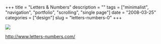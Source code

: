 +++
title = "Letters & Numbers"
description = ""
tags = ["minimalist", "navigation", "portfolio", "scrolling", "single page"]
date = "2008-03-25"
categories = ["design"]
slug = "letters-numbers-0"
+++


 

  <div id="screens-thumbs" class="clearfix">
    <div class="txt-center" id="design-submission"><a href="http://www.letters-numbers.com/"><img id='bluga-thumbnail-782' class='bluga-thumbnail large' src='/media/bluga/
wt47f276aab9b11_0.jpg'/></a></div>  
  </div>   
<p><a href="http://www.letters-numbers.com/">http://www.letters-numbers.com/</a></p>




